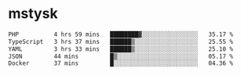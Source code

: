 # mstysk

<!--START_SECTION:waka-->

```txt
PHP          4 hrs 59 mins   ████████▓░░░░░░░░░░░░░░░░   35.17 %
TypeScript   3 hrs 37 mins   ██████▒░░░░░░░░░░░░░░░░░░   25.55 %
YAML         3 hrs 33 mins   ██████▒░░░░░░░░░░░░░░░░░░   25.10 %
JSON         44 mins         █▒░░░░░░░░░░░░░░░░░░░░░░░   05.17 %
Docker       37 mins         █░░░░░░░░░░░░░░░░░░░░░░░░   04.36 %
```

<!--END_SECTION:waka-->
